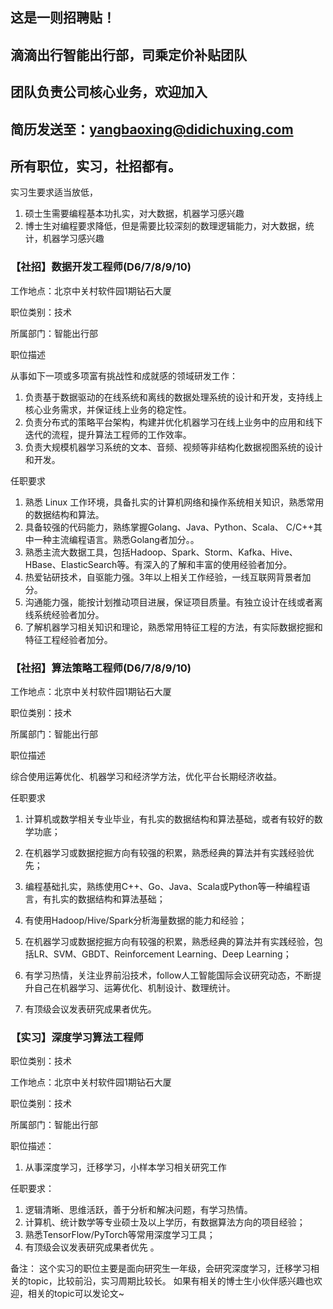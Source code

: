 ## 这是一则招聘贴！


## 滴滴出行智能出行部，司乘定价补贴团队

## 团队负责公司核心业务，欢迎加入

## 简历发送至：yangbaoxing@didichuxing.com

## 所有职位，实习，社招都有。

实习生要求适当放低，
1. 硕士生需要编程基本功扎实，对大数据，机器学习感兴趣
2. 博士生对编程要求降低，但是需要比较深刻的数理逻辑能力，对大数据，统计，机器学习感兴趣

### 【社招】数据开发工程师(D6/7/8/9/10)

工作地点：北京中关村软件园1期钻石大厦

职位类别：技术

所属部门：智能出行部

职位描述

从事如下一项或多项富有挑战性和成就感的领域研发工作：
1. 负责基于数据驱动的在线系统和离线的数据处理系统的设计和开发，支持线上核心业务需求，并保证线上业务的稳定性。
2. 负责分布式的策略平台架构，构建并优化机器学习在线上业务中的应用和线下迭代的流程，提升算法工程师的工作效率。
3. 负责大规模机器学习系统的文本、音频、视频等非结构化数据视图系统的设计和开发。

任职要求
1. 熟悉 Linux 工作环境，具备扎实的计算机网络和操作系统相关知识，熟悉常用的数据结构和算法。
2. 具备较强的代码能力，熟练掌握Golang、Java、Python、Scala、 C/C++其中一种主流编程语言。熟悉Golang者加分。。
3. 熟悉主流大数据工具，包括Hadoop、Spark、Storm、Kafka、Hive、HBase、ElasticSearch等。有深入的了解和丰富的使用经验者加分。
4. 热爱钻研技术，自驱能力强。3年以上相关工作经验，一线互联网背景者加分。
5. 沟通能力强，能按计划推动项目进展，保证项目质量。有独立设计在线或者离线系统经验者加分。
6. 了解机器学习相关知识和理论，熟悉常用特征工程的方法，有实际数据挖掘和特征工程经验者加分。


### 【社招】算法策略工程师(D6/7/8/9/10)

工作地点：北京中关村软件园1期钻石大厦

职位类别：技术

所属部门：智能出行部

职位描述

综合使用运筹优化、机器学习和经济学方法，优化平台长期经济收益。

任职要求
1. 计算机或数学相关专业毕业，有扎实的数据结构和算法基础，或者有较好的数学功底；

2. 在机器学习或数据挖掘方向有较强的积累，熟悉经典的算法并有实践经验优先；

3. 编程基础扎实，熟练使用C++、Go、Java、Scala或Python等一种编程语言，有扎实的数据结构和算法基础；

4. 有使用Hadoop/Hive/Spark分析海量数据的能力和经验；

5. 在机器学习或数据挖掘方向有较强的积累，熟悉经典的算法并有实践经验，包括LR、SVM、GBDT、Reinforcement Learning、Deep Learning；

6. 有学习热情，关注业界前沿技术，follow人工智能国际会议研究动态，不断提升自己在机器学习、运筹优化、机制设计、数理统计。

7. 有顶级会议发表研究成果者优先。




### 【实习】深度学习算法工程师

职位类别：技术

工作地点：北京中关村软件园1期钻石大厦

职位类别：技术

所属部门：智能出行部

职位描述：
1. 从事深度学习，迁移学习，小样本学习相关研究工作

任职要求：  
1. 逻辑清晰、思维活跃，善于分析和解决问题，有学习热情。
2. 计算机、统计数学等专业硕士及以上学历，有数据算法方向的项目经验；    
3. 熟悉TensorFlow/PyTorch等常用深度学习工具；  
4. 有顶级会议发表研究成果者优先 。

备注：
这个实习的职位主要是面向研究生一年级，会研究深度学习，迁移学习相关的topic，比较前沿，实习周期比较长。
如果有相关的博士生小伙伴感兴趣也欢迎，相关的topic可以发论文~
